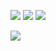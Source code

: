 <!--
**whkakrkr/whkakrkr** is a ✨ _special_ ✨ repository because its `README.md` (this file) appears on your GitHub profile.
-->

<!-- ![header](https://capsule-render.vercel.app/api?type=waving&color=auto&height=100&section=header&text=printf("Hello,%20SeonDal%20!");&fontSize=30&animation=fadeIn)
  -->
<!-- <h3>🐔 SeonDal 🐔</h3> -->
<p>
<a href="https://github.com/seondal"><img src="https://hits.seeyoufarm.com/api/count/incr/badge.svg?url=https%3A%2F%2Fgithub.com%2Fseondal&count_bg=%23000000&title_bg=%23000000&icon=github.svg&icon_color=%23E7E7E7&title=GitHub&edge_flat=false)"/></a>
<a href="https://solved.ac/whkakrkr"><img src="http://mazassumnida.wtf/api/mini/generate_badge?boj=whkakrkr"/></a>
 <!-- <a href="https://www.instagram.com/dev_seondal/"><img src="https://img.shields.io/badge/Instagram-E4405F?style=flat-square&logo=Instagram&logoColor=white"/></a>
<a href="https://velog.io/@seondal"><img src="https://img.shields.io/badge/Velog-3DDC84?style=flat-square&logoColor=white"/></a>
<a href="https://whkakrkr.tistory.com"><img src="https://img.shields.io/badge/Tistory-000000?style=flat-square&logoColor=white"/></a> -->
<a href="mailto:sseondal@gmail.com"><img src="https://img.shields.io/badge/Gmail-D14836?style=flat-square&logo=Gmail&logoColor=white"/></a>
</p>
<img src="https://github-readme-stats.vercel.app/api?username=seondal">

<!-- <p align="center"><img src="http://mazassumnida.wtf/api/v2/generate_badge?boj=whkakrkr"></p>
 -->
<!-- 
<h3 align="center"> 🛠️ I've ever used 🛠️ </h3> -->
<!--                   <p align="center">
          <img src="https://img.shields.io/badge/C-A8B9CC?style=flat-square&logo=C&logoColor=white"/></a>  
          <img src="https://img.shields.io/badge/C++-00599C?style=flat-square&logo=C%2B%2B&logoColor=white"/></a>
          <img src="https://img.shields.io/badge/Java-007396?style=flat-square&logo=java&logoColor=white"/></a>
          </br>
            <img src="https://img.shields.io/badge/Swift-FA7343?style=flat-square&logo=swift&logoColor=white"/></a>
           <img src="https://img.shields.io/badge/HTML5-E34F26?style=flat-square&logo=html5&logoColor=white"/></a>
          <img src="https://img.shields.io/badge/CSS3-1572B6?style=flat-square&logo=css3&logoColor=white"/></a>
           <img src="https://img.shields.io/badge/Python-3776AB?style=flat-square&logo=python&logoColor=white"/></a>
          <img src="https://img.shields.io/badge/JavaScript-F7DF1E?style=flat-square&logo=javascript&logoColor=white"/></a>
          <img src="https://img.shields.io/badge/Kotlin-0095D5?style=flat-square&logo=kotlin&logoColor=white"/></a>
          </br>
          <img src="https://img.shields.io/badge/VisualStudioCode-007ACC?style=flat-square&logo=visualstudiocode&logoColor=white"/></a>
          <img src="https://img.shields.io/badge/Git-F05032?style=flat-square&logo=git&logoColor=white"/></a>
          <img src="https://img.shields.io/badge/Eclipse-2C2255?style=flat-square&logo=eclipse&logoColor=white"/></a>
          <img src="https://img.shields.io/badge/AndroidStudio-3DDC84?style=flat-square&logo=androidstudio&logoColor=white"/></a>
            </p> -->
           
<!-- ![footer](https://capsule-render.vercel.app/api?type=waving&color=auto&height=100&section=footer&)
 -->
